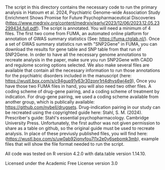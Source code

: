 The script in this directory contains the necessary code to run the primary analysis in Hatoum et al. 2024, Psychiatric Genome-wide Association Study Enrichment Shows Promise for Future
Psychopharmaceutical Discoveries (https://www.medrxiv.org/content/medrxiv/early/2023/12/06/2023.12.05.23299434.full.pdf).  The script is annotated. You will need a minimum of 4 files. 
The first two come from FUMA, an automated online platform for annotation of GWAS summary statistics (See: https://fuma.ctglab.nl/). Once a set of GWAS summary statistics 
run with "SNP2Gene" in FUMA, you can download the results for gene table and SNP table from that run of SNP2Gene. In order to have all the necessary genome annotations to recreate analysis in the paper, make sure you run SNP2Gene with CADD and regulome scoring options selected. We also make several files are available that contain all the necessary information to run those annotations for the psychiatric disorders included in the manuscript (here: https://wustl.box.com/s/c94gup91y63r30zonr1rt4dhvs6wj4e9), Once you have those two FUMA files in hand, you will also need two other files. A coding scheme of drug-gene pairing, and a coding scheme of treatment by indication. For drug-gene pairing, we used a coding scheme available from another group, which is publically available: https://github.com/nybell/drugsets. Drug-indication pairing in our study can be recreated using the copyrighted guide here: Stahl, S. M. (2024). Prescriber's guide: Stahl's essential psychopharmacology. Cambridge University Press. Unfortunately, the first author was not given permission to share as a table on github, so the original guide must be used to recreate analysis. In place of these previusly published files, you will find here: (https://wustl.box.com/s/uw0ab92jqnvfou7l1x2e0y6sebomk3mb), example files that will show the file format needed to run the script.

All code was tested on R version 4.2.0 with data.table version 1.14.10. 

Licensed under the Academic Free License version 3.0
